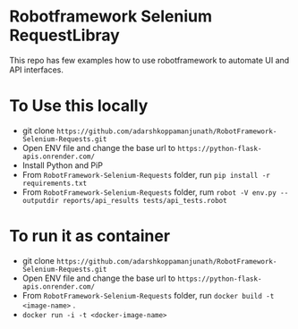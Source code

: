 # Robotframework Selenium RequestLibray
This repo has few examples how to use robotframework to automate UI and API interfaces. 


# To Use this locally
- git clone `https://github.com/adarshkoppamanjunath/RobotFramework-Selenium-Requests.git`
- Open ENV file and change the base url to `https://python-flask-apis.onrender.com/`
- Install Python and PiP
- From `RobotFramework-Selenium-Requests` folder, run `pip install -r requirements.txt`
- From `RobotFramework-Selenium-Requests` folder, rum `robot -V env.py --outputdir reports/api_results tests/api_tests.robot`

# To run it as container
- git clone `https://github.com/adarshkoppamanjunath/RobotFramework-Selenium-Requests.git`
- Open ENV file and change the base url to `https://python-flask-apis.onrender.com/`
- From `RobotFramework-Selenium-Requests` folder, run `docker build -t <image-name>` .
- `docker run -i -t <docker-image-name>`

